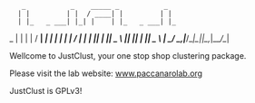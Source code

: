        _           _    _____ _           _   
      | |         | |  / ____| |         | |  
      | |_   _ ___| |_| |    | |_   _ ___| |_ 
  _   | | | | / __| __| |    | | | | / __| __|
 | |__| | |_| \__ \ |_| |____| | |_| \__ \ |_ 
  \____/ \__,_|___/\__|\_____|_|\__,_|___/\__|
                                              
Wellcome to JustClust, your one stop shop clustering package.

Please visit the lab website:
www.paccanarolab.org

JustClust is GPLv3!

